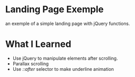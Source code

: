 # Landing Page Exemple
an exemple of a simple landing page with jQuery functions.

# What I Learned
* Use jQuery to manipulate elements after scrolling.
* Parallax scrolling
* Use _::after_ selector to make underline animation

